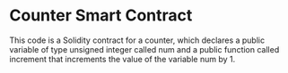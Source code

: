 # Counter Smart Contract

This code is a Solidity contract for a counter, which declares a public variable of type unsigned integer called num and a public function called increment that increments the value of the variable num by 1.
